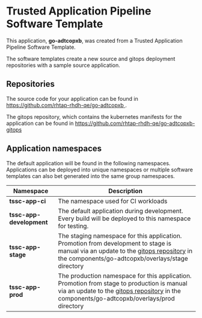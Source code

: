 # Trusted Application Pipeline Software Template

This application, **go-adtcopxb**, was created from a Trusted Application Pipeline Software Template.

The software templates create a new source and gitops deployment repositories with a sample source application. 

## Repositories

The source code for your application can be found in [https://github.com/rhtap-rhdh-qe/go-adtcopxb ](https://github.com/rhtap-rhdh-qe/go-adtcopxb ).
 
The gitops repository, which contains the kubernetes manifests for the application can be found in 
[https://github.com/rhtap-rhdh-qe/go-adtcopxb-gitops ](https://github.com/rhtap-rhdh-qe/go-adtcopxb-gitops ) 

## Application namespaces 

The default application will be found in the following namespaces. Applications can be deployed into unique namespaces or multiple software templates can also bet generated into the same group namespaces.  

|  Namespace   |  Description   |  
| -------- | -------- |
| **tssc-app-ci** | The namespace used for CI workloads |
| **tssc-app-development** | The default application during development. Every build will be deployed to this namespace for testing. |
| **tssc-app-stage** | The staging namespace for this application. Promotion from development to stage is manual via an update to the [gitops repository](https://github.com/rhtap-rhdh-qe/go-adtcopxb-gitops ) in the components/go-adtcopxb/overlays/stage directory |
| **tssc-app-prod** | The production namespace for this application. Promotion from stage to production is manual via an update to the [gitops repository](https://github.com/rhtap-rhdh-qe/go-adtcopxb-gitops ) in the components/go-adtcopxb/overlays/prod directory |